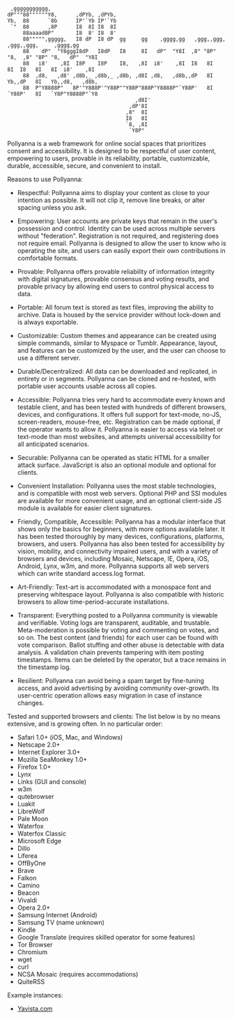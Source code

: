 ```
 ,ggggggggggg,
dP"""88""""""Y8,      ,dPYb, ,dPYb,
Yb,  88      `8b      IP'`Yb IP'`Yb
 `"  88      ,8P      I8  8I I8  8I
     88aaaad8P"       I8  8' I8  8'
     88""""",ggggg,   I8 dP  I8 dP  gg     gg    ,gggg,gg   ,ggg,,ggg,    ,ggg,,ggg,     ,gggg,gg
     88    dP"  "Y8gggI8dP   I8dP   I8     8I   dP"  "Y8I  ,8" "8P" "8,  ,8" "8P" "8,   dP"  "Y8I
     88   i8'    ,8I  I8P    I8P    I8,   ,8I  i8'    ,8I  I8   8I   8I  I8   8I   8I  i8'    ,8I
     88  ,d8,   ,d8' ,d8b,_ ,d8b,_ ,d8b, ,d8I ,d8,   ,d8b,,dP   8I   Yb,,dP   8I   Yb,,d8,   ,d8b,
     88  P"Y8888P"   8P'"Y888P'"Y88P""Y88P"888P"Y8888P"`Y88P'   8I   `Y88P'   8I   `Y8P"Y8888P"`Y8
                                         ,d8I'
                                       ,dP'8I
                                      ,8"  8I
                                      I8   8I
                                      `8, ,8I
                                       `Y8P"
```
Pollyanna is a web framework for online social spaces that prioritizes consent and accessibility.
It is designed to be respectful of user content, empowering to users, provable in its reliability, portable,
customizable, durable, accessible, secure, and convenient to install.

Reasons to use Pollyanna:

* Respectful:
Pollyanna aims to display your content as close to your intention as possible.
It will not clip it, remove line breaks, or alter spacing unless you ask.

* Empowering:
User accounts are private keys that remain in the user's possession and control.
Identity can be used across multiple servers without "federation".
Registration is not required, and registering does not require email.
Pollyanna is designed to allow the user to know who is operating the site,
and users can easily export their own contributions in comfortable formats.

* Provable:
Pollyanna offers provable reliability of information integrity with digital signatures,
provable consensus and voting results,
and provable privacy by allowing end users to control physical access to data.

* Portable:
All forum text is stored as text files, improving the ability to archive.
Data is housed by the service provider without lock-down and is always exportable.

* Customizable:
Custom themes and appearance can be created using simple commands, similar to Myspace or Tumblr.
Appearance, layout, and features can be customized by the user, and the user can choose to use a different server.

* Durable/Decentralized:
All data can be downloaded and replicated, in entirety or in segments.
Pollyanna can be cloned and re-hosted, with portable user accounts usable across all copies.

* Accessible:
Pollyanna tries very hard to accommodate every known and testable client,
and has been tested with hundreds of different browsers, devices, and configurations.
It offers full support for text-mode, no-JS, screen-readers, mouse-free, etc.
Registration can be made optional, if the operator wants to allow it.
Pollyanna is easier to access via telnet or text-mode than most websites,
and attempts universal accessibility for all anticipated scenarios.

* Securable:
Pollyanna can be operated as static HTML for a smaller attack surface.
JavaScript is also an optional module and optional for clients.

* Convenient Installation:
Pollyanna uses the most stable technologies, and is compatible with most web servers.
Optional PHP and SSI modules are available for more convenient usage,
and an optional client-side JS module is available for easier client signatures.

* Friendly, Compatible, Accessible:
Pollyanna has a modular interface that shows only the basics for beginners, with more options available later.
It has been tested thoroughly by many devices, configurations, platforms, browsers, and users.
Pollyanna has also been tested for accessibility by vision, mobility, and connectivity impaired users,
and with a variety of browsers and devices, including Mosaic, Netscape, IE, Opera, iOS, Android, Lynx, w3m, and more.
Pollyanna supports all web servers which can write standard access.log format.

* Art-Friendly:
Text-art is accommodated with a monospace font and preserving whitespace layout.
Pollyanna is also compatible with historic browsers to allow time-period-accurate installations.

* Transparent:
Everything posted to a Pollyanna community is viewable and verifiable.
Voting logs are transparent, auditable, and trustable.
Meta-moderation is possible by voting and commenting on votes, and so on.
The best content (and friends) for each user can be found with vote comparison.
Ballot stuffing and other abuse is detectable with data analysis.
A validation chain prevents tampering with item posting timestamps.
Items can be deleted by the operator, but a trace remains in the timestamp log.

* Resilient:
Pollyanna can avoid being a spam target by fine-tuning access, and avoid advertising by avoiding community over-growth.
Its user-centric operation allows easy migration in case of instance changes.

Tested and supported browsers and clients:
The list below is by no means extensive, and is growing often. In no particular order:

* Safari 1.0+ (iOS, Mac, and Windows)
* Netscape 2.0+
* Internet Explorer 3.0+
* Mozilla SeaMonkey 1.0+
* Firefox 1.0+
* Lynx
* Links (GUI and console)
* w3m
* qutebrowser
* Luakit
* LibreWolf
* Pale Moon
* Waterfox
* Waterfox Classic
* Microsoft Edge
* Dillo
* Liferea
* OffByOne
* Brave
* Falkon
* Camino
* Beacon
* Vivaldi
* Opera 2.0+
* Samsung Internet (Android)
* Samsung TV (name unknown)
* Kindle
* Google Translate (requires skilled operator for some features)
* Tor Browser
* Chromium
* wget
* curl
* NCSA Mosaic (requires accommodations)
* QuiteRSS

Example instances:

* [Yavista.com](http://www.yavista.com/)
